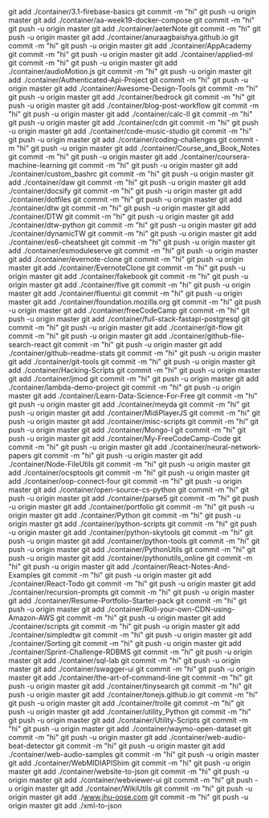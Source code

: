
git add  ./container/3.1-firebase-basics
git commit -m "hi"
git push -u origin master
git add  ./container/aa-week19-docker-compose
git commit -m "hi"
git push -u origin master
git add  ./container/aeterNote
git commit -m "hi"
git push -u origin master
git add  ./container/anuraagbaishya.github.io
git commit -m "hi"
git push -u origin master
git add  ./container/AppAcademy
git commit -m "hi"
git push -u origin master
git add  ./container/applied-ml
git commit -m "hi"
git push -u origin master
git add  ./container/audioMotion.js
git commit -m "hi"
git push -u origin master
git add  ./container/Authenticated-Api-Project
git commit -m "hi"
git push -u origin master
git add  ./container/Awesome-Design-Tools
git commit -m "hi"
git push -u origin master
git add  ./container/bedrock
git commit -m "hi"
git push -u origin master
git add  ./container/blog-post-workflow
git commit -m "hi"
git push -u origin master
git add  ./container/calc-II
git commit -m "hi"
git push -u origin master
git add  ./container/cdn
git commit -m "hi"
git push -u origin master
git add  ./container/code-music-studio
git commit -m "hi"
git push -u origin master
git add  ./container/coding-challenges
git commit -m "hi"
git push -u origin master
git add  ./container/Course_and_Book_Notes
git commit -m "hi"
git push -u origin master
git add  ./container/coursera-machine-learning
git commit -m "hi"
git push -u origin master
git add  ./container/custom_bashrc
git commit -m "hi"
git push -u origin master
git add  ./container/daw
git commit -m "hi"
git push -u origin master
git add  ./container/docsify
git commit -m "hi"
git push -u origin master
git add  ./container/dotfiles
git commit -m "hi"
git push -u origin master
git add  ./container/dtw
git commit -m "hi"
git push -u origin master
git add  ./container/DTW
git commit -m "hi"
git push -u origin master
git add  ./container/dtw-python
git commit -m "hi"
git push -u origin master
git add  ./container/dynamicTW
git commit -m "hi"
git push -u origin master
git add  ./container/es6-cheatsheet
git commit -m "hi"
git push -u origin master
git add  ./container/esmoduleserve
git commit -m "hi"
git push -u origin master
git add  ./container/evernote-clone
git commit -m "hi"
git push -u origin master
git add  ./container/EvernoteClone
git commit -m "hi"
git push -u origin master
git add  ./container/fakebook
git commit -m "hi"
git push -u origin master
git add  ./container/five
git commit -m "hi"
git push -u origin master
git add  ./container/fluentui
git commit -m "hi"
git push -u origin master
git add  ./container/foundation.mozilla.org
git commit -m "hi"
git push -u origin master
git add  ./container/freeCodeCamp
git commit -m "hi"
git push -u origin master
git add  ./container/full-stack-fastapi-postgresql
git commit -m "hi"
git push -u origin master
git add  ./container/git-flow
git commit -m "hi"
git push -u origin master
git add  ./container/github-file-search-react
git commit -m "hi"
git push -u origin master
git add  ./container/github-readme-stats
git commit -m "hi"
git push -u origin master
git add  ./container/git-tools
git commit -m "hi"
git push -u origin master
git add  ./container/Hacking-Scripts
git commit -m "hi"
git push -u origin master
git add  ./container/jmod
git commit -m "hi"
git push -u origin master
git add  ./container/lambda-demo-project
git commit -m "hi"
git push -u origin master
git add  ./container/Learn-Data-Science-For-Free
git commit -m "hi"
git push -u origin master
git add  ./container/meyda
git commit -m "hi"
git push -u origin master
git add  ./container/MidiPlayerJS
git commit -m "hi"
git push -u origin master
git add  ./container/misc-scripts
git commit -m "hi"
git push -u origin master
git add  ./container/Mongo-I
git commit -m "hi"
git push -u origin master
git add  ./container/My-FreeCodeCamp-Code
git commit -m "hi"
git push -u origin master
git add  ./container/neural-network-papers
git commit -m "hi"
git push -u origin master
git add  ./container/Node-FileUtils
git commit -m "hi"
git push -u origin master
git add  ./container/ocsptools
git commit -m "hi"
git push -u origin master
git add  ./container/oop-connect-four
git commit -m "hi"
git push -u origin master
git add  ./container/open-source-cs-python
git commit -m "hi"
git push -u origin master
git add  ./container/parse5
git commit -m "hi"
git push -u origin master
git add  ./container/portfolio
git commit -m "hi"
git push -u origin master
git add  ./container/Python
git commit -m "hi"
git push -u origin master
git add  ./container/python-scripts
git commit -m "hi"
git push -u origin master
git add  ./container/python-skytools
git commit -m "hi"
git push -u origin master
git add  ./container/python-tools
git commit -m "hi"
git push -u origin master
git add  ./container/PythonUtils
git commit -m "hi"
git push -u origin master
git add  ./container/pythonutils_online
git commit -m "hi"
git push -u origin master
git add  ./container/React-Notes-And-Examples
git commit -m "hi"
git push -u origin master
git add  ./container/React-Todo
git commit -m "hi"
git push -u origin master
git add  ./container/recursion-prompts
git commit -m "hi"
git push -u origin master
git add  ./container/Resume-Portfolio-Starter-pack
git commit -m "hi"
git push -u origin master
git add  ./container/Roll-your-own-CDN-using-Amazon-AWS
git commit -m "hi"
git push -u origin master
git add  ./container/scripts
git commit -m "hi"
git push -u origin master
git add  ./container/simpledtw
git commit -m "hi"
git push -u origin master
git add  ./container/Sorting
git commit -m "hi"
git push -u origin master
git add  ./container/Sprint-Challenge-RDBMS
git commit -m "hi"
git push -u origin master
git add  ./container/sql-lab
git commit -m "hi"
git push -u origin master
git add  ./container/swagger-ui
git commit -m "hi"
git push -u origin master
git add  ./container/the-art-of-command-line
git commit -m "hi"
git push -u origin master
git add  ./container/tinysearch
git commit -m "hi"
git push -u origin master
git add  ./container/tonejs.github.io
git commit -m "hi"
git push -u origin master
git add  ./container/trolle
git commit -m "hi"
git push -u origin master
git add  ./container/utility_Python
git commit -m "hi"
git push -u origin master
git add  ./container/Utility-Scripts
git commit -m "hi"
git push -u origin master
git add  ./container/waymo-open-dataset
git commit -m "hi"
git push -u origin master
git add  ./container/web-audio-beat-detector
git commit -m "hi"
git push -u origin master
git add  ./container/web-audio-samples
git commit -m "hi"
git push -u origin master
git add  ./container/WebMIDIAPIShim
git commit -m "hi"
git push -u origin master
git add  ./container/website-to-json
git commit -m "hi"
git push -u origin master
git add  ./container/webviewer-ui
git commit -m "hi"
git push -u origin master
git add  ./container/WikiUtils
git commit -m "hi"
git push -u origin master
git add  ./www.jhu-oose.com
git commit -m "hi"
git push -u origin master
git add  ./xml-to-json